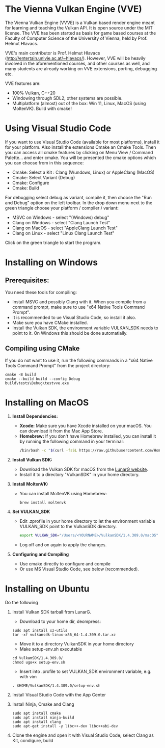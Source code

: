 # The Vienna Vulkan Engine (VVE)
The Vienna Vulkan Engine (VVVE) is a Vulkan based render engine meant for learning and teaching the Vulkan API. It is open source under the MIT license. The VVE has been started as basis for game based courses at the Faculty of Computer Science of the University of Vienna, held by Prof. Helmut Hlavacs.

VVE's main contributor is Prof. Helmut Hlavacs (http://entertain.univie.ac.at/~hlavacs/). However, VVE will be heavily involved in the aforementioned courses, and other courses as well, and many students are already working on VVE extensions, porting, debugging etc.

VVE features are:
- 100% Vulkan, C++20
- Windowing through SDL2, other systems are possible.
- Multiplatform (almost) out of the box: Win 11, Linux, MacOS (using MoltenVK).
Build with cmake!

# Using Visual Studio Code

If you want to use Visual Studio Code (available for most platforms), install it for your platform. Also install the extensions Cmake an Cmake Tools. Then you can access all cmake features by clicking on Menu View / Command Palette... and enter cmake. You will be presented the cmake options which you can choose from in this sequence:
* Cmake: Select a Kit : Clang (Wundows, Linux) or AppleClang (MacOS)
* Cmake: Select Variant (Debug)
* Cmake: Configure
* Cmake: Build

For debugging select debug as variant, compile it, then choose the "Run and Debug" option on the left toolbar. In the drop down menu next to the green triangle choose your platform / compiler / variant:
* MSVC on Windows  - select "(Windows) debug"
* Clang on Windows - select "Clang Launch Test"
* Clang on MacOS - select "AppleClang Launch Test"
* Clang on Linux - select "Linux Clang Launch Test"

Click on the green triangle to start the program.

# Installing on Windows 

## Prerequisites:

You need these tools for compiling:
* Install MSVC and possibly Clang with it. When you compile from a command prompt, make sure to use "x64 Native Tools Command Prompt".
* It is recommended to ue Visual Studio Code, so install it also.
* Make sure you have CMake installed.
* Install the Vulkan SDK, the environment variable VULKAN_SDK needs to point to it. On Windows this should be done automatially.

## Compiling using CMake

If you do not want to use it, run the following commands in a "x64 Native Tools Command Prompt" from the project directory:

```
cmake -B build
cmake --build build --config Debug
build\tests\Debug\testvve.exe
```



# Installing on MacOS

1. **Install Dependencies:**
   - **Xcode:** Make sure you have Xcode installed on your macOS. You can download it from the Mac App Store.
   - **Homebrew:** If you don't have Homebrew installed, you can install it by running the following command in your terminal:
     ```sh
     /bin/bash -c "$(curl -fsSL https://raw.githubusercontent.com/Homebrew/install/HEAD/install.sh)"
     ```

2. **Install Vulkan SDK:**
   - Download the Vulkan SDK for macOS from the [LunarG website](https://vulkan.lunarg.com/sdk/home).
   - Install it to a directory "VulkanSDK" in your home directory.

3. **Install MoltenVK:**
   - You can install MoltenVK using Homebrew:
     ```sh
     brew install moltenvk
     ```

4. **Set VULKAN_SDK**
   - Edit .zprofile in your home directory to let the environment variable VULKAN_SDK point to the VulkanSDK directory.
     ```sh
     export VULKAN_SDK="/Users/<YOURNAME>/VulkanSDK/1.4.309.0/macOS"
     ```
   - Log off and on again to apply the changes.

5. **Configuring and Compiling**
   - Use cmake directly to configure and compile
   - Or use MS Visual Studio Code, see below (recommended).




# Installing on Ubuntu

Do the following

1. Install Vulkan SDK tarball from LunarG.
   - Download to your home dir, deompress: 
   ```
   sudo apt install xz-utils
   tar -xf vulkansdk-linux-x86_64-1.4.309.0.tar.xz
   ```
   - Move it to a directory VulkanSDK in your home directory
   - Make setup-env.sh executable
   ```
   cd VulkanSDK/1.4.309.0/
   chmod ugo+x setup-env.sh 
   ```

   - Insert into .profile to set VULKAN_SDK environment variable, e.g. with vim
   ```
   . $HOME/VulkanSDK/1.4.309.0/setup-env.sh
   ```


2. Install Visual Studio Code with the App Center

3. Install Ninja, Cmake and Clang
   ```
   sudo apt install cmake
   sudo apt install ninja-build
   sudo apt install clang
   sudo apt-get install -y libc++-dev libc++abi-dev
   ```
   
4. Clone the engine and open it with Visual Studio Code, select Clang as Kit, condigure, build



